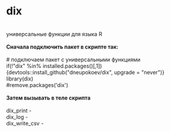 # dix
<p>
<br>универсальные функции для языка R
<br>
<br><b>Сначала подключить пакет в скрипте так:</b>
<br>
<br># подключаем пакет с универсальными функциями
<br>if(!"dix" %in% installed.packages()[,1]){devtools::install_github("dneupokoev/dix", upgrade = "never")}
<br>library(dix)
<br>#remove.packages('dix')
<br>
<br><b>Затем вызывать в теле скрипта</b>
<br>
<br>dix_print - 
<br>dix_log - 
<br>dix_write_csv - 
<br>
</p>
